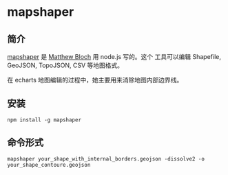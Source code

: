 # mapshaper

## 简介

[mapshaper](https://github.com/mbloch/mapshaper) 是
[Matthew Bloch](https://github.com/mbloch) 用 node.js 写的。这个
工具可以编辑 Shapefile, GeoJSON, TopoJSON, CSV 等地图格式。

在 echarts 地图编辑的过程中，她主要用来消除地图内部边界线。

## 安装

```
npm install -g mapshaper
```

## 命令形式

```
mapshaper your_shape_with_internal_borders.geojson -dissolve2 -o your_shape_contoure.geojson
```
